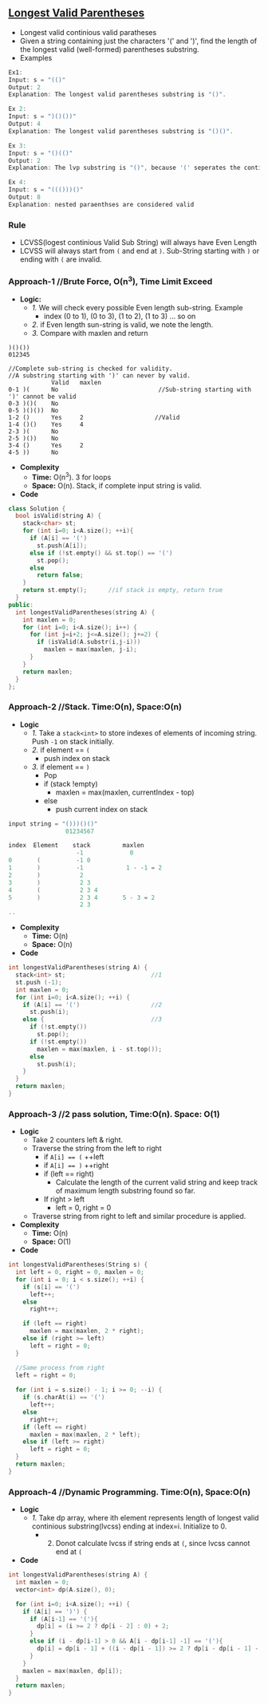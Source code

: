## [Longest Valid Parentheses](https://leetcode.com/problems/longest-valid-parentheses/)
- Longest valid continious valid paratheses
- Given a string containing just the characters '(' and ')', find the length of the longest valid (well-formed) parentheses substring.
- Examples
```c
Ex1:
Input: s = "(()"
Output: 2
Explanation: The longest valid parentheses substring is "()".

Ex 2:
Input: s = ")()())"
Output: 4
Explanation: The longest valid parentheses substring is "()()".

Ex 3:
Input: s = "()(()"
Output: 2
Explanation: The lvp substring is "()", because '(' seperates the continous lvp.

Ex 4:
Input: s = "((()))()"
Output: 8
Explanation: nested paraenthses are considered valid
```

### Rule
- LCVSS(logest continious Valid Sub String) will always have Even Length
- LCVSS will always start from `(` and end at `)`. Sub-String starting with `)` or ending with `(` are invalid.

### Approach-1    //Brute Force, O(n<sup>3</sup>), Time Limit Exceed
- **Logic:** 
  - *1.* We will check every possible Even length sub-string. Example
    - index (0 to 1), (0 to 3), (1 to 2), (1 to 3) ... so on
  - *2.* if Even length sun-string is valid, we note the length.
  - *3.* Compare with maxlen and return
```console
)()())
012345

//Complete sub-string is checked for validity.
//A substring starting with ')' can never by valid.
            Valid   maxlen
0-1 )(      No                            //Sub-string starting with ')' cannot be valid
0-3 )()(    No
0-5 )()())  No
1-2 ()      Yes     2                    //Valid
1-4 ()()    Yes     4
2-3 )(      No
2-5 )())    No
3-4 ()      Yes     2
4-5 ))      No
```
- **Complexity**
  - **Time:** O(n<sup>3</sup>). 3 for loops
  - **Space:** O(n). Stack, if complete input string is valid.
- **Code**
```c++
class Solution {
  bool isValid(string A) {
    stack<char> st;
    for (int i=0; i<A.size(); ++i){
      if (A[i] == '(')
        st.push(A[i]);
      else if (!st.empty() && st.top() == '(')
        st.pop();
      else
        return false;
    }
    return st.empty();      //if stack is empty, return true
  }
public:
  int longestValidParentheses(string A) {
    int maxlen = 0;
    for (int i=0; i<A.size(); i++) {
      for (int j=i+2; j<=A.size(); j+=2) {
        if (isValid(A.substr(i,j-i)))
          maxlen = max(maxlen, j-i);
      }
    }
    return maxlen;        
  }
};
```

### Approach-2        //Stack. Time:O(n), Space:O(n)
- **Logic**
  - *1.* Take a `stack<int>` to store indexes of elements of incoming string. Push `-1` on stack initially.
  - _2._ if element == `(` 
    - push index on stack
  - _3._ if element == `)`
    - Pop
    - if (stack !empty)
      - maxlen = max(maxlen, currentIndex - top)
    - else
      - push current index on stack
```c
input string = "()))()()"
                01234567

index  Element    stack         maxlen
                   -1             0
0       (          -1 0         
1       )          -1            1 - -1 = 2
2       )           2
3       )           2 3
4       (           2 3 4
5       )           2 3 4       5 - 3 = 2
                    2 3
..                    
```
- **Complexity**
  - **Time:** O(n)
  - **Space:** O(n)
- **Code**
```c++
int longestValidParentheses(string A) {
  stack<int> st;                        //1
  st.push (-1);
  int maxlen = 0;
  for (int i=0; i<A.size(); ++i) {
    if (A[i] == '(')                    //2
      st.push(i);
    else {                              //3
      if (!st.empty())
        st.pop();
      if (!st.empty())
        maxlen = max(maxlen, i - st.top());
      else
        st.push(i);
    }
  }
  return maxlen;
}
```

### Approach-3        //2 pass solution, Time:O(n). Space: O(1)
- **Logic**
  - Take 2 counters left & right. 
  - Traverse the string from the left to right 
    - if `A[i] == (` ++left 
    - if `A[i] == )` ++right 
    - if (left == right) 
      - Calculate the length of the current valid string and keep track of maximum length substring found so far. 
    - If right > left
      - left = 0, right = 0  
  - Traverse string from right to left and similar procedure is applied.
- **Complexity**
  - **Time:** O(n)
  - **Space:** O(1)
- **Code**
```c++
int longestValidParentheses(String s) {
  int left = 0, right = 0, maxlen = 0;
  for (int i = 0; i < s.size(); ++i) {
    if (s[i] == '(')
      left++;
    else
      right++;

    if (left == right)
      maxlen = max(maxlen, 2 * right);
    else if (right >= left)
      left = right = 0;  
  }

  //Same process from right
  left = right = 0;
  
  for (int i = s.size() - 1; i >= 0; --i) {
    if (s.charAt(i) == '(')
      left++;
    else
      right++;
    if (left == right)
      maxlen = max(maxlen, 2 * left);
    else if (left >= right)
      left = right = 0;
  }
  return maxlen;
}
```

### Approach-4        //Dynamic Programming. Time:O(n), Space:O(n)
- **Logic**
  - *1.* Take dp array, where ith element represents length of longest valid continious substring(lvcss) ending at index=i. Initialize to 0.
    - 2. Donot calculate lvcss if string ends at `(`, since lvcss cannot end at `(`
- **Code**
```c++
int longestValidParentheses(string A) {
  int maxlen = 0;
  vector<int> dp(A.size(), 0);

  for (int i=0; i<A.size(); ++i) {
    if (A[i] == ')') {
      if (A[i-1] == '('){
        dp[i] = (i >= 2 ? dp[i - 2] : 0) + 2;
      }
      else if (i - dp[i-1] > 0 && A[i - dp[i-1] -1] == '('){
        dp[i] = dp[i - 1] + ((i - dp[i - 1]) >= 2 ? dp[i - dp[i - 1] - 2] : 0) + 2;
      }
    }
    maxlen = max(maxlen, dp[i]);
  }
  return maxlen;
}
```
